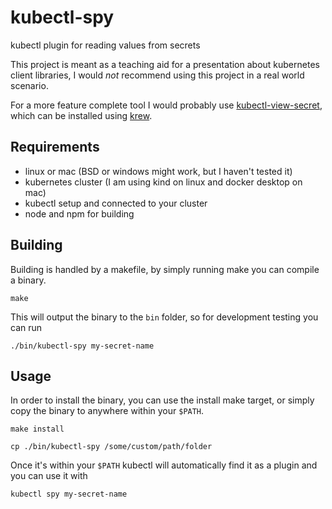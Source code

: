 # kubectl-spy

kubectl plugin for reading values from secrets

This project is meant as a teaching aid for a presentation about kubernetes client libraries,
I would *not* recommend using this project in a real world scenario.

For a more feature complete tool I would probably use [kubectl-view-secret](https://github.com/elsesiy/kubectl-view-secret),
which can be installed using [krew](https://github.com/kubernetes-sigs/krew).

## Requirements

* linux or mac (BSD or windows might work, but I haven't tested it)
* kubernetes cluster (I am using kind on linux and docker desktop on mac)
* kubectl setup and connected to your cluster
* node and npm for building

## Building

Building is handled by a makefile, by simply running make you can compile a binary.

```shell script
make
````

This will output the binary to the `bin` folder, so for development testing you can run

```shell script
./bin/kubectl-spy my-secret-name
```

## Usage

In order to install the binary, you can use the install make target, or simply copy the binary to anywhere within your `$PATH`.

```shell script
make install
```

```shell script
cp ./bin/kubectl-spy /some/custom/path/folder
```

Once it's within your `$PATH` kubectl will automatically find it as a plugin and you can use it with

```shell script
kubectl spy my-secret-name
```
